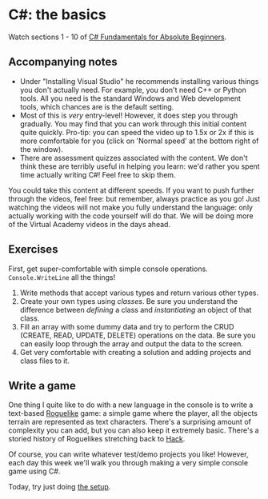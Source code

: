 # C#: the basics

Watch sections 1 - 10 of [C# Fundamentals for Absolute Beginners](https://mva.microsoft.com/en-US/training-courses/c-fundamentals-for-absolute-beginners-16169).

## Accompanying notes

* Under "Installing Visual Studio" he recommends installing various things you don't actually need. For example, you don't need C++ or Python tools. All you need is the standard Windows and Web development tools, which chances are is the default setting.
* Most of this is _very_ entry-level! However, it does step you through gradually. You may find that you can work through this initial content quite quickly. Pro-tip: you can speed the video up to 1.5x or 2x if this is more comfortable for you (click on 'Normal speed' at the bottom right of the window).
* There are assessment quizzes associated with the content. We don't think these are terribly useful in helping you learn: we'd rather you spent time actually writing C#! Feel free to skip them.

You could take this content at different speeds. If you want to push further through the videos, feel free: but remember, always practice as you go! Just watching the videos will not make you fully understand the language: only actually working with the code yourself will do that. We will be doing more of the Virtual Academy videos in the days ahead.


## Exercises

First, get super-comfortable with simple console operations. `Console.WriteLine` all the things! 
 1. Write methods that accept various types and return various other types.
 2. Create your own types using _classes_. Be sure you understand the difference between _defining_ a class and _instantiating_ an object of that class.
 3. Fill an array with some dummy data and try to perform the CRUD (CREATE, READ, UPDATE, DELETE) operations on the data. Be sure you can easily loop through the array and output the data to the screen.
 4. Get very comfortable with creating a solution and adding projects and class files to it.


## Write a game

One thing I quite like to do with a new language in the console is to write a text-based [Roguelike](https://en.wikipedia.org/wiki/Roguelike) game: a simple game where the player, all the objects terrain are represented as text characters. There's a surprising amount of complexity you can add, but you can also keep it extremely basic. There's a storied history of Roguelikes stretching back to <a href="https://en.wikipedia.org/wiki/Hack_(video_game)">Hack</a>.

Of course, you can write whatever test/demo projects you like! However, each day this week we'll walk you through making a very simple console game using C#.

Today, try just doing [the setup]().


